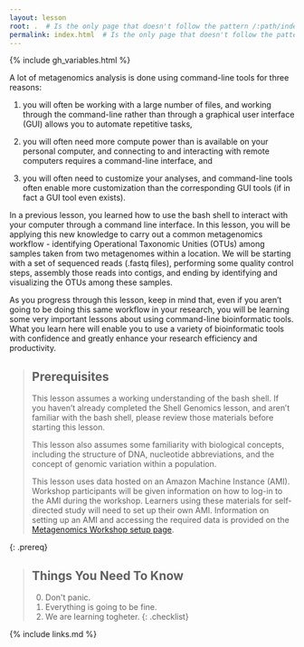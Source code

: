 ```yaml
---
layout: lesson
root: .  # Is the only page that doesn't follow the pattern /:path/index.html
permalink: index.html  # Is the only page that doesn't follow the pattern /:path/index.html
---
```


{% include gh_variables.html %}

A lot of metagenomics analysis is done using command-line tools for three reasons:  
  
1) you will often be working with a large number of files, and working through the 
command-line rather than through a graphical user interface (GUI) allows you to automate 
repetitive tasks,  

2) you will often need more compute power than is available on your personal computer, 
and connecting to and interacting with remote computers requires a command-line interface, and  
  
3) you will often need to customize your analyses, and command-line tools often enable more 
customization than the corresponding GUI tools (if in fact a GUI tool even exists).

In a previous lesson, you learned how to use the bash shell to interact with your computer 
through a command line interface. In this lesson, you will be applying this new knowledge to carry out a common metagenomics workflow - identifying Operational Taxonomic Unities (OTUs) among samples taken from two metagenomes within a location. We will be starting with a set of sequenced reads (.fastq files), performing some quality control steps, assembly those reads into contigs, and ending by identifying and visualizing the OTUs among these samples.

As you progress through this lesson, keep in mind that, even if you aren’t going to be doing this same workflow in your research, you will be learning some very important lessons about using command-line bioinformatic tools. What you learn here will enable you to use a variety of bioinformatic tools with confidence and greatly enhance your research efficiency and productivity.

> ## Prerequisites
>
> This lesson assumes a working understanding of the bash shell. If you haven’t already 
> completed the Shell Genomics lesson, and aren’t 
> familiar with the bash shell, please review those materials before starting this lesson.
>
> This lesson also assumes some familiarity with biological concepts, 
> including the structure of DNA, nucleotide abbreviations, and the 
> concept of genomic variation within a population.
>
> This lesson uses data hosted on an Amazon Machine Instance (AMI). Workshop participants
> will be given information on how to log-in to the AMI during the workshop. Learners using 
> these materials for self-directed study will need to set up their own AMI. Information 
> on setting up an AMI and accessing the required data is provided on the 
> [Metagenomics Workshop setup page](http://carpentries-incubator.github.io/metagenomics/setup.html).
>
{: .prereq}

> ## Things You Need To Know
>
> 0.  Don't panic.
> 1.  Everything is going to be fine.
> 2.  We are learning togheter.
{: .checklist}

{% include links.md %}
